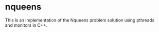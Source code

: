 nqueens
=======

This is an implementation of the Nqueens problem solution using pthreads and monitors in C++.
